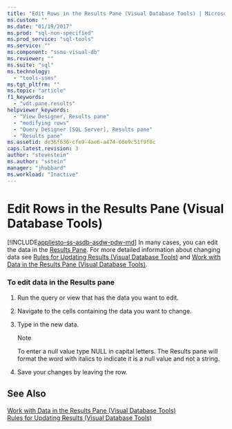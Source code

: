 ```yaml
---
title: "Edit Rows in the Results Pane (Visual Database Tools) | Microsoft Docs"
ms.custom: ""
ms.date: "01/19/2017"
ms.prod: "sql-non-specified"
ms.prod_service: "sql-tools"
ms.service: ""
ms.component: "ssms-visual-db"
ms.reviewer: ""
ms.suite: "sql"
ms.technology: 
  - "tools-ssms"
ms.tgt_pltfrm: ""
ms.topic: "article"
f1_keywords: 
  - "vdt.pane.results"
helpviewer_keywords: 
  - "View Designer, Results pane"
  - "modifying rows"
  - "Query Designer [SQL Server], Results pane"
  - "Results pane"
ms.assetid: de36f636-cfe9-4ae6-a474-06e9c51f9f0c
caps.latest.revision: 3
author: "stevestein"
ms.author: "sstein"
manager: "jhubbard"
ms.workload: "Inactive"
---
```

# Edit Rows in the Results Pane (Visual Database Tools)
[!INCLUDE[appliesto-ss-asdb-asdw-pdw-md](../../includes/appliesto-ss-asdb-asdw-pdw-md.md)]
In many cases, you can edit the data in the [Results Pane](../../ssms/visual-db-tools/results-pane-visual-database-tools.md). For more detailed information about changing data see [Rules for Updating Results &#40;Visual Database Tools&#41;](../../ssms/visual-db-tools/rules-for-updating-results-visual-database-tools.md) and [Work with Data in the Results Pane &#40;Visual Database Tools&#41;](../../ssms/visual-db-tools/work-with-data-in-the-results-pane-visual-database-tools.md).  
  
### To edit data in the Results pane  
  
1.  Run the query or view that has the data you want to edit.  
  
2.  Navigate to the cells containing the data you want to change.  
  
3.  Type in the new data.  
  
    > [!NOTE]  
    > To enter a null value type NULL in capital letters. The Results pane will format the word with italics to indicate it is a null value and not a string.  
  
4.  Save your changes by leaving the row.  
  
## See Also  
[Work with Data in the Results Pane &#40;Visual Database Tools&#41;](../../ssms/visual-db-tools/work-with-data-in-the-results-pane-visual-database-tools.md)  
[Rules for Updating Results &#40;Visual Database Tools&#41;](../../ssms/visual-db-tools/rules-for-updating-results-visual-database-tools.md)  
  
